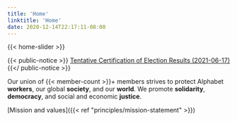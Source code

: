 ```yaml
---
title: 'Home'
linktitle: 'Home'
date: 2020-12-14T22:17:11-08:00
---
```


{{< home-slider >}}

{{< public-notice >}}
[Tentative Certification of Election Results (2021-06-17)](/docs/notices/2021-17-06-Tentative_Certification_of_Election_Results.pdf)
{{</ public-notice >}}

Our union of {{< member-count >}}+ members strives to protect Alphabet **workers**, our global **society**, and our **world**. We promote **solidarity**, **democracy**, and social and economic **justice**.

[Mission and values]({{< ref "principles/mission-statement" >}})
